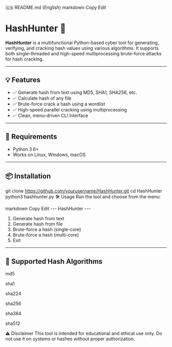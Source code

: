 🇬🇧 README.md (English)
markdown
Copy
Edit
# HashHunter 🔐

**HashHunter** is a multifunctional Python-based cyber tool for generating, verifying, and cracking hash values using various algorithms. It supports both single-threaded and high-speed multiprocessing brute-force attacks for hash cracking.

---

## 💡 Features

- ✅ Generate hash from text using MD5, SHA1, SHA256, etc.
- ✅ Calculate hash of any file
- ✅ Brute-force crack a hash using a wordlist
- ✅ High-speed parallel cracking using multiprocessing
- ✅ Clean, menu-driven CLI interface

---

## 🚀 Requirements

- Python 3.6+
- Works on Linux, Windows, macOS

---

## 📦 Installation

git clone https://github.com/yourusername/HashHunter.git
cd HashHunter
python3 hashhunter.py
🛠 Usage
Run the tool and choose from the menu:

markdown
Copy
Edit
--- HashHunter ---
1. Generate hash from text
2. Generate hash from file
3. Brute-force a hash (single-core)
4. Brute-force a hash (multi-core)
5. Exit

---

## 🧠 Supported Hash Algorithms
md5

sha1

sha224

sha256

sha384

sha512

⚠️ Disclaimer
This tool is intended for educational and ethical use only. Do not use it on systems or hashes without proper authorization.

